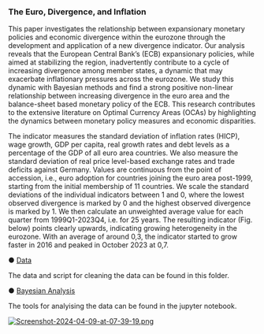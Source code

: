 ### The Euro, Divergence, and Inflation

This paper investigates the relationship between expansionary monetary policies and economic divergence within the eurozone through the development and application of a new divergence indicator. Our analysis reveals that the European Central Bank’s (ECB) expansionary policies, while aimed at stabilizing the region, inadvertently contribute to a cycle of increasing divergence among member states, a dynamic that may exacerbate inflationary pressures across the eurozone. We study this dynamic with Bayesian methods and find a strong positive non-linear relationship between increasing divergence in the euro area and the balance-sheet based monetary policy of the ECB. This research contributes to the extensive literature on Optimal Currency Areas (OCAs) by highlighting the dynamics between monetary policy measures and economic disparities.

The indicator measures the standard deviation of inflation rates (HICP), wage growth, GDP per capita, real growth rates and debt levels as a percentage of the GDP of all euro area countries. We also measure the standard deviation of real price level-based exchange rates and trade deficits against Germany. Values are continuous from the point of accession, i.e., euro adoption for countries joining the euro area post-1999, starting from the initial membership of 11 countries. We scale the standard deviations of the individual indicators between 1 and 0, where the lowest observed divergence is marked by 0 and the highest observed divergence is marked by 1. We then calculate an unweighted average value for each quarter from 1999Q1-2023Q4, i.e. for 25 years. The resulting indicator (Fig. below) points clearly upwards, indicating growing heterogeneity in the eurozone. With an average of around 0,3, the indicator started to grow faster in 2016 and peaked in October 2023 at 0,7.

● [Data](https://github.com/Moritz-Pfeifer/Divergence-Indicator/tree/main/Data) 

The data and script for cleaning the data can be found in this folder.

● [Bayesian Analysis](https://github.com/Moritz-Pfeifer/Divergence-Indicator/blob/main/Divergenz.ipynb)

The tools for analyising the data can be found in the jupyter notebook. 

[![Screenshot-2024-04-09-at-07-39-19.png](https://i.postimg.cc/Bbcj0kxX/Screenshot-2024-04-09-at-07-39-19.png)](https://postimg.cc/jn2x683b)
